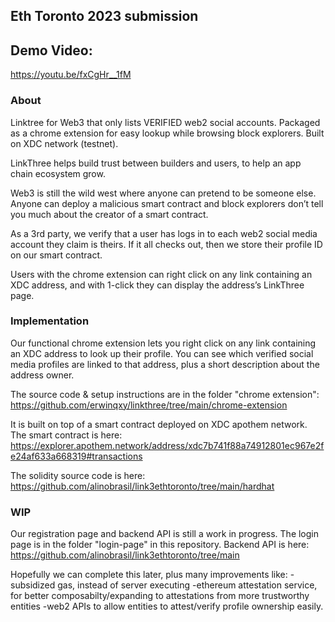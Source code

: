 ## Eth Toronto 2023 submission

## Demo Video:
https://youtu.be/fxCgHr__1fM

### About
Linktree for Web3 that only lists VERIFIED web2 social accounts.
Packaged as a chrome extension for easy lookup while browsing block explorers.
Built on XDC network (testnet).

LinkThree helps build trust between builders and users, to help an app chain ecosystem grow.

Web3 is still the wild west where anyone can pretend to be someone else. Anyone can deploy a malicious smart contract and block explorers don’t tell you much about the creator of a smart contract.

As a 3rd party, we verify that a user has logs in to each web2 social media account they claim is theirs. If it all checks out, then we store their profile ID on our smart contract. 

Users with the chrome extension can right click on any link containing an XDC address, and with 1-click they can display the address’s LinkThree page.

### Implementation
Our functional chrome extension lets you right click on any link containing an XDC address to look up their profile.  You can see which verified social media profiles are linked to that address, plus a short description about the address owner.

The source code & setup instructions are in the folder "chrome extension":
https://github.com/erwinqxy/linkthree/tree/main/chrome-extension

It is built on top of a smart contract deployed on XDC apothem network. The smart contract is here:
https://explorer.apothem.network/address/xdc7b741f88a74912801ec967e2fe24af633a668319#transactions

The solidity source code is here:
https://github.com/alinobrasil/link3ethtoronto/tree/main/hardhat


### WIP
Our registration page and backend API is still a work in progress. 
The login page is in the folder "login-page" in this repository.
Backend API is here:
https://github.com/alinobrasil/link3ethtoronto/tree/main


Hopefully we can complete this later, plus many improvements like:
-subsidized gas, instead of server executing
-ethereum attestation service, for better composabilty/expanding to attestations from more trustworthy entities
-web2 APIs to allow entities to attest/verify profile ownership easily.


